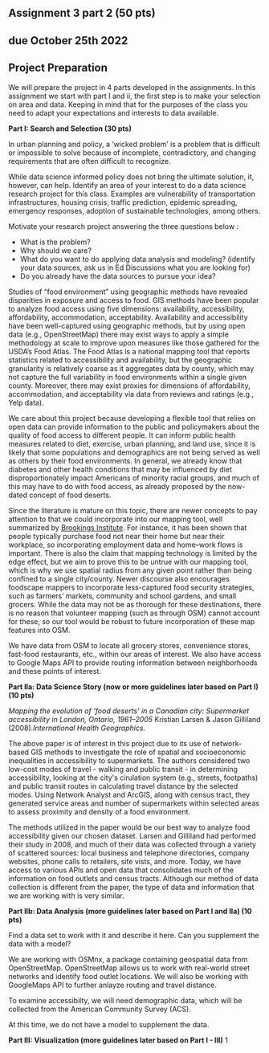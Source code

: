 ## **Assignment 3 part 2 (50 pts)**
## **due October 25th 2022** 

## **Project Preparation**
We will prepare the project in 4 parts developed in the assignments. In this assignment we start with part I and ii, the first step is to make your selection on area and data. Keeping in mind that for the purposes of the class you need to adapt your expectations and interests to data available.

**Part I: Search and Selection (30 pts)**

In urban planning and policy, a ‘wicked problem’ is a problem that is difficult or impossible to solve because of incomplete, contradictory, and changing requirements that are often difficult to recognize. 

While data science informed policy does not bring the ultimate solution, it, however, can help. Identify an area of your interest to do a data science research project for this class. Examples are vulnerability of transportation infrastructures, housing crisis, traffic prediction, epidemic spreading, emergency responses, adoption of sustainable technologies, among others.  

Motivate your research project answering the three questions below :

- What is the problem?
- Why should we care?
- What do you want to do applying data analysis and modeling? (identify your data sources, ask us in Ed Discussions what you are looking for)
- Do you already have the data sources to pursue your idea?

Studies of “food environment” using geographic methods have revealed disparities in exposure and access to food. GIS methods have been popular to analyze food access using five dimensions: availability, accessibility, affordability, accommodation, acceptability. Availability and accessibility have been well-captured using geographic methods, but by using open data (e.g., OpenStreetMap) there may exist ways to apply a simple methodology at scale to improve upon measures like those gathered for the USDA’s Food Atlas. The Food Atlas is a national mapping tool that reports statistics related to accessibility and availability, but the geographic granularity is relatively coarse as it aggregates data by county, which may not capture the full variability in food environments within a single given county. Moreover, there may exist proxies for dimensions of affordability, accommodation, and acceptability via data from reviews and ratings (e.g., Yelp data). 

We care about this project because developing a flexible tool that relies on open data can provide information to the public and policymakers about the quality of food access to different people. It can inform public health measures related to diet, exercise, urban planning, and land use, since it is likely that some populations and demographics are not being served as well as others by their food environments. In general, we already know that diabetes and other health conditions that may be influenced by diet disproportionately impact Americans of minority racial groups, and much of this may have to do with food access, as already proposed by the now-dated concept of food deserts.

Since the literature is mature on this topic, there are newer concepts to pay attention to that we could incorporate into our mapping tool, well summarized by [Brookings Institute](https://www.brookings.edu/research/beyond-food-deserts-america-needs-a-new-approach-to-mapping-food-insecurity/). For instance, it has been shown that people typically purchase food not near their home but near their workplace, so incorporating employment data and home–work flows is important. There is also the claim that mapping technology is limited by the edge effect, but we aim to prove this to be untrue with our mapping tool, which is why we use spatial radius from any given point rather than being confined to a single city/county. Newer discourse also encourages foodscape mappers to incorporate less-captured food security strategies, such as farmers’ markets, community and school gardens, and small grocers. While the data may not be as thorough for these destinations, there is no reason that volunteer mapping (such as through OSM) cannot account for these, so our tool would be robust to future incorporation of these map features into OSM.

We have data from OSM to locate all grocery stores, convenience stores, fast-food restaurants, etc., within our areas of interest. We also have access to Google Maps API to provide routing information between neighborhoods and these points of interest.

**Part IIa: Data Science Story (now or more guidelines later based on Part I) (10 pts)**

_Mapping the evolution of 'food deserts' in a Canadian city: Supermarket accessibility in London, Ontario, 1961–2005_
Kristian Larsen & Jason Gilliland (2008)._International Health Geographics._

The above paper is of interest in this project due to its use of network-based GIS methods to investigate the role of spatial and socioeconomic inequalities in accessibility to supermarkets. The authors considered two low-cost modes of travel - walking and public transit - in determining accessibility, looking at the city's cirulation system (e.g., streets, footpaths) and public transit routes in calculating travel distance by the selected modes. Using Network Analyst and ArcGIS, along with census tract, they generated service areas and number of supermarkets within selected areas to assess proximity and density of a food environment.

The methods utilized in the paper would be our best way to analyze food accessibility given our chosen dataset. Larsen and Gilliland had performed their study in 2008, and much of their data was collected through a variety of scattered sources: local business and telephone directories, company websites, phone calls to retailers, site vists, and more. Today, we have access to various APIs and open data that consolidates much of the information on food outlets and census tracts. Although our method of data collection is different from the paper, the type of data and information that we are working with is very similar.

**Part IIb: Data Analysis (more guidelines later based on Part I and IIa) (10 pts)**

Find a data set to work with it and describe it here. Can you supplement the data with a model?

We are working with OSMnx, a package containing geospatial data from OpenStreetMap. OpenStreetMap allows us to work with real-world street networks and identify food outlet locations. We will also be working with GoogleMaps API to further anlayze routing and travel distance.

To examine accessibilty, we will need demographic data, which will be collected from the American Community Survey (ACS).

At this time, we do not have a model to supplement the data.

**Part III: Visualization (more guidelines later based on Part I - III)** 
1

